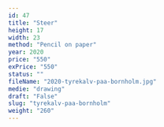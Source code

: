 ```yaml
---
id: 47
title: "Steer"
height: 17
width: 23
method: "Pencil on paper"
year: 2020
price: "550"
exPrice: "550"
status: ""
fileName: "2020-tyrekalv-paa-bornholm.jpg"
medie: "drawing"
draft: "False"
slug: "tyrekalv-paa-bornholm"
weight: "260"
---
```

